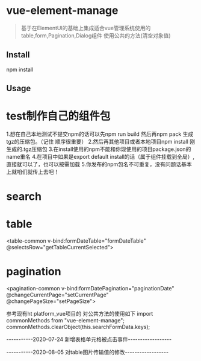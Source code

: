 # vue-element-manage

> 基于在ElementUI的基础上集成适合vue管理系统使用的table,form,Pagination,Dialog组件
> 使用公共的方法(清空对象值)

## Install
npm install

##  Usage
# test制作自己的组件包
1.想在自己本地测试不提交npm的话可以先npm run build 然后再npm pack 生成tgz的压缩包。（记住 顺序很重要）
2.然后再其他项目或者本地项目npm install 刚生成的.tgz压缩包
3.在install使用的npm不能和你现使用的项目package.json的name重名
4.在项目中如果是export default install的话（属于组件挂载到全局）,直接<search-common></search-common>就可以了，也可以按需加载
5.你发布的npm包名不可重复，没有问题话基本上就咱们就传上去吧！

# search
<search-common v-bind:searchForm="searchFormData" ref="searchForm"></search-common>
# table
<table-common v-bind:formDateTable="formDateTable" @selectsRow="getTableCurrentSelected"></table-common>
# pagination
<pagination-common v-bind:formDatePagination="paginationDate"   @changeCurrentPage="setCurrentPage"  @changePageSize="setPageSize"></pagination-common>

参考现有ht platform_vue项目的
对公共方法的使用如下
import commonMethods from "vue-element-manage";
commonMethods.clearObject(this.searchFormData.keys);

-----------2020-07-24 新增表格单元格被点击事件------------------

-----------2020-08-05 对table图片传输值的修改------------------

